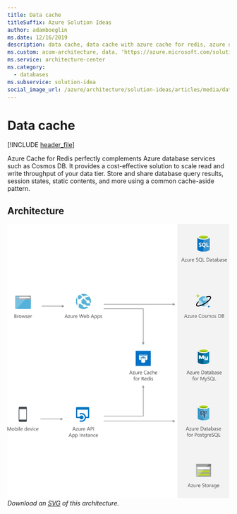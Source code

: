 ```yaml
---
title: Data cache
titleSuffix: Azure Solution Ideas
author: adamboeglin
ms.date: 12/16/2019
description: data cache, data cache with azure cache for redis, azure database, cosmos db
ms.custom: acom-architecture, data, 'https://azure.microsoft.com/solutions/architecture/data-cache-with-redis-cache/'
ms.service: architecture-center
ms.category:
  - databases
ms.subservice: solution-idea
social_image_url: /azure/architecture/solution-ideas/articles/media/data-cache-with-redis-cache.png
---
```


# Data cache

[!INCLUDE [header_file](../header.md)]

Azure Cache for Redis perfectly complements Azure database services such as Cosmos DB. It provides a cost-effective solution to scale read and write throughput of your data tier. Store and share database query results, session states, static contents, and more using a common cache-aside pattern.

## Architecture

![Architecture Diagram](../media/data-cache-with-redis-cache.png)
*Download an [SVG](../media/data-cache-with-redis-cache.svg) of this architecture.*

